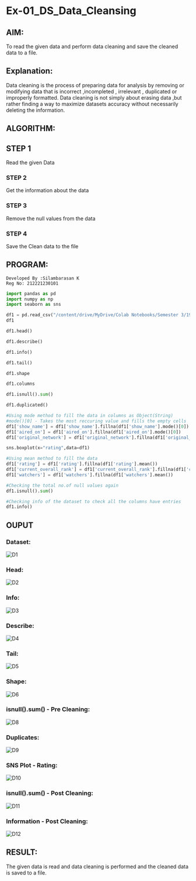 # Ex-01_DS_Data_Cleansing
## AIM:
To read the given data and perform data cleaning and save the cleaned data to a file.

## Explanation:
Data cleaning is the process of preparing data for analysis by removing or modifying data that is incorrect ,incompleted , irrelevant , duplicated or improperly formatted. Data cleaning is not simply about erasing data ,but rather finding a way to maximize datasets accuracy without necessarily deleting the information.

## ALGORITHM:
## STEP 1
Read the given Data

### STEP 2
Get the information about the data

### STEP 3
Remove the null values from the data

### STEP 4
Save the Clean data to the file

## PROGRAM:
```
Developed By :Silambarasan K
Reg No: 212221230101
```
```python
import pandas as pd
import numpy as np
import seaborn as sns

df1 = pd.read_csv("/content/drive/MyDrive/Colab Notebooks/Semester 3/19AI403 - Data Science/Ex_1_Data_set.csv")
df1

df1.head()

df1.describe()

df1.info()

df1.tail()

df1.shape

df1.columns

df1.isnull().sum()

df1.duplicated()

#Using mode method to fill the data in columns as Object(String)
#mode()[0] - Takes the most reccuring value and fills the empty cells
df1['show_name'] = df1['show_name'].fillna(df1['show_name'].mode()[0])
df1['aired_on'] = df1['aired_on'].fillna(df1['aired_on'].mode()[0])
df1['original_network'] = df1['original_network'].fillna(df1['original_network'].mode()[0])

sns.boxplot(x="rating",data=df1)

#Using mean method to fill the data
df1['rating'] = df1['rating'].fillna(df1['rating'].mean())
df1['current_overall_rank'] = df1['current_overall_rank'].fillna(df1['current_overall_rank'].mean())
df1['watchers'] = df1['watchers'].fillna(df1['watchers'].mean())

#Checking the total no.of null values again
df1.isnull().sum()

#Checking info of the dataset to check all the columns have entries
df1.info()

```
## OUPUT
### Dataset:
![D1](https://user-images.githubusercontent.com/94525786/226528815-08193f6f-30ef-4862-af58-4eda17561c66.png)
### Head:
![D2](https://user-images.githubusercontent.com/94525786/226528843-cb94ac89-d440-4d69-a469-1029c2f8f579.png)
### Info:
![D3](https://user-images.githubusercontent.com/94525786/226528854-c81e1156-2ca4-41d8-87df-03bd6f8c03ca.png)
### Describe:
![D4](https://user-images.githubusercontent.com/94525786/226528865-7eee9011-aa42-40fe-8d46-503769606b21.png)
### Tail:
![D5](https://user-images.githubusercontent.com/94525786/226528875-68c20779-cc99-4cc4-be0d-a00b06b02774.png)
### Shape:
![D6](https://user-images.githubusercontent.com/94525786/226528923-9efc4766-9068-4367-9f2b-5edaef671370.png)


### isnull().sum() - Pre Cleaning:
![D8](https://user-images.githubusercontent.com/94525786/226529030-e656af8c-20c3-42f5-82df-8a3741250a21.png)
### Duplicates:
![D9](https://user-images.githubusercontent.com/94525786/226529037-1b0b0118-c0f3-4990-ac38-c998f73cf76a.png)
###  SNS Plot - Rating:
![D10](https://user-images.githubusercontent.com/94525786/226529050-f667a2a2-4692-488e-9ee4-dd49e6cec530.png)
### isnull().sum() - Post Cleaning:
![D11](https://user-images.githubusercontent.com/94525786/226529068-8caee3f9-de12-4042-a419-cd8ff5bc4ca3.png)
### Information - Post Cleaning:
![D12](https://user-images.githubusercontent.com/94525786/226529097-3b1ae542-9958-403f-a6a9-636f8255102c.png)

## RESULT:
The given data is read and data cleaning is performed and the cleaned data is saved to a file.
